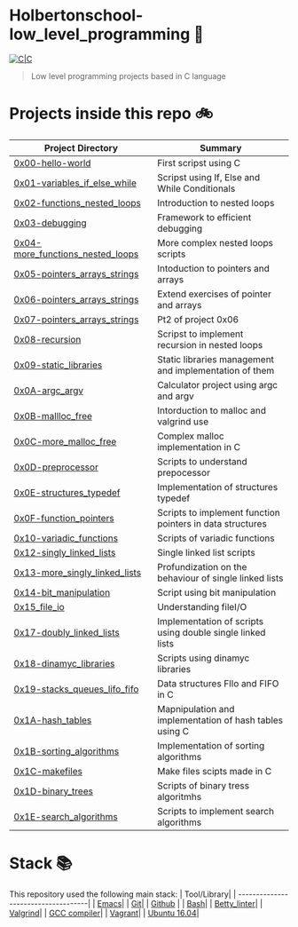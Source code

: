 # Holbertonschool-low_level_programming :floppy_disk:

[![C|C](https://img.shields.io/badge/C-770%20commits-orange.svg)](https://sourcerer.io/edward0rtiz)

> Low level programming projects based in C language

# Projects inside this repo :bike:

| Project Directory| Summary |
| ------------------------------------|----| 
| [0x00-hello-world](https://github.com/edward0rtiz/holbertonschool-low_level_programming/tree/master/0x00-hello_world)| First scripst using C |
| [0x01-variables_if_else_while](https://github.com/edward0rtiz/holbertonschool-low_level_programming/tree/master/0x01-variables_if_else_while)| Scripst using If, Else and While Conditionals |
| [0x02-functions_nested_loops](https://github.com/edward0rtiz/holbertonschool-low_level_programming/tree/master/0x02-functions_nested_loops)| Introduction to nested loops|
| [0x03-debugging](https://github.com/edward0rtiz/holbertonschool-low_level_programming/tree/master/0x03-debugging)| Framework to efficient debugging|
| [0x04-more_functions_nested_loops](https://github.com/edward0rtiz/holbertonschool-low_level_programming/tree/master/0x04-more_functions_nested_loops)| More complex nested loops scripts|
| [0x05-pointers_arrays_strings](https://github.com/edward0rtiz/holbertonschool-low_level_programming/tree/master/0x05-pointers_arrays_strings)| Intoduction to pointers and arrays|
| [0x06-pointers_arrays_strings](https://github.com/edward0rtiz/holbertonschool-low_level_programming/tree/master/0x06-pointers_arrays_strings)| Extend exercises of pointer and arrays|
| [0x07-pointers_arrays_strings](https://github.com/edward0rtiz/holbertonschool-low_level_programming/tree/master/0x07-pointers_arrays_strings)| Pt2 of project 0x06
| [0x08-recursion](https://github.com/edward0rtiz/holbertonschool-low_level_programming/tree/master/0x08-recursion)| Scripst to implement recursion in nested loops|
| [0x09-static_libraries](https://github.com/edward0rtiz/holbertonschool-low_level_programming/tree/master/0x09-static_libraries)| Static libraries management and implementation of them |
| [0x0A-argc_argv](https://github.com/edward0rtiz/holbertonschool-low_level_programming/tree/master/0x0A-argc_argv)| Calculator project using argc and argv |
| [0x0B-mallloc_free](https://github.com/edward0rtiz/holbertonschool-low_level_programming/tree/master/0x0B-mallloc_free)| Intorduction to malloc and valgrind use |
| [0x0C-more_malloc_free](https://github.com/edward0rtiz/holbertonschool-low_level_programming/tree/master/0x0C-more_malloc_free)| Complex malloc implementation in C |
| [0x0D-preprocessor](https://github.com/edward0rtiz/holbertonschool-low_level_programming/tree/master/0x0D-preprocessor)| Scripts to understand prepocessor|
| [0x0E-structures_typedef](https://github.com/edward0rtiz/holbertonschool-low_level_programming/tree/master/0x0E-structures_typedef)| Implementation of structures typedef|
| [0x0F-function_pointers](https://github.com/edward0rtiz/holbertonschool-low_level_programming/tree/master/0x0F-function_pointers)|Scripts to implement function pointers in data structures|
| [0x10-variadic_functions](https://github.com/edward0rtiz/holbertonschool-low_level_programming/tree/master/0x10-variadic_functions)|Scripts of variadic functions|
| [0x12-singly_linked_lists](https://github.com/edward0rtiz/holbertonschool-low_level_programming/tree/master/0x12-singly_linked_lists)|Single linked list scripts|
| [0x13-more_singly_linked_lists](https://github.com/edward0rtiz/holbertonschool-low_level_programming/tree/master/0x13-more_singly_linked_lists)|Profundization on the behaviour of single linked lists|
| [0x14-bit_manipulation](https://github.com/edward0rtiz/holbertonschool-low_level_programming/tree/master/0x14-bit_manipulation)|Script using bit manipulation |
| [0x15_file_io](https://github.com/edward0rtiz/holbertonschool-low_level_programming/tree/master/0x15_file_io)| Understanding fileI/O
| [0x17-doubly_linked_lists](https://github.com/edward0rtiz/holbertonschool-low_level_programming/tree/master/0x17-doubly_linked_lists)|Implementation of scripts using double single linked lists|
| [0x18-dinamyc_libraries](https://github.com/edward0rtiz/holbertonschool-low_level_programming/tree/master/0x18-dinamyc_libraries)|Scripts using dinamyc libraries|
| [0x19-stacks_queues_lifo_fifo](https://github.com/edward0rtiz/monty/tree/df9ab3ad3ae6d985abefed3d2b5919577256f8b5)| Data structures FIlo and FIFO in C|
| [0x1A-hash_tables](https://github.com/edward0rtiz/holbertonschool-low_level_programming/tree/master/0x1A-hash_tables)| Mapnipulation and implementation of hash tables using C|
| [0x1B-sorting_algorithms](https://github.com/edward0rtiz/holbertonschool-low_level_programming/tree/master/0x02-functions_nested_loops)| Implementation of sorting algorithms|
| [0x1C-makefiles](https://github.com/edward0rtiz/holbertonschool-low_level_programming/tree/master/0x02-functions_nested_loops)|Make files scipts made in C|
| [0x1D-binary_trees](https://github.com/edward0rtiz/0x1D-binary_trees/tree/45c49e3e2faf2f7a0048c03986f9cd97da3e2474)|Scripts of binary tress algoritmhs|
| [0x1E-search_algorithms](https://github.com/edward0rtiz/holbertonschool-low_level_programming/tree/master/0x1E-search_algorithms)|Scripts to implement search algorithms|


# Stack :books:

This repository used the following main stack:
| Tool/Library| 
| ------------------------------------| 
| [Emacs](https://www.gnu.org/software/emacs/)| 
| [Git](https://git-scm.com/)| 
| [Github](https://github.com/) | 
| [Bash](https://www.gnu.org/software/bash/)| 
| [Betty_linter](https://github.com/holbertonschool/Betty)|
| [Valgrind](https://valgrind.org/)|
| [GCC compiler](https://gcc.gnu.org/)|
| [Vagrant](https://www.vagrantup.com/)|
| [Ubuntu 16.04](https://releases.ubuntu.com/16.04/)|

